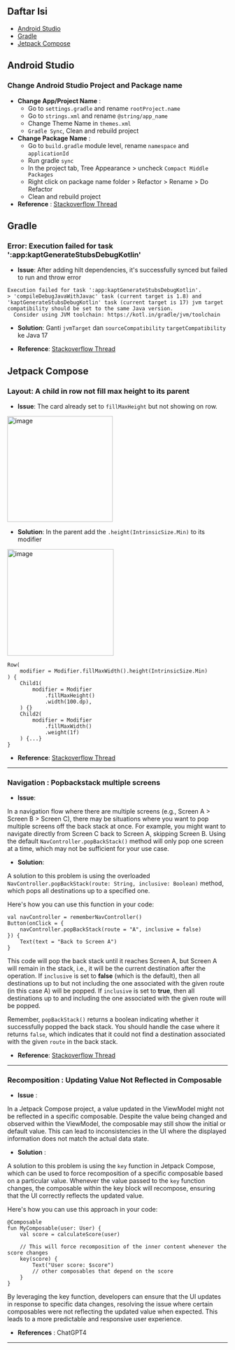 ## Daftar Isi
- [Android Studio](#android-studio)
- [Gradle](#gradle)
- [Jetpack Compose](#jetpack-compose)

## Android Studio

### Change Android Studio Project and Package name

- **Change App/Project Name** :
  - Go to `settings.gradle` and rename `rootProject.name`
  - Go to `strings.xml` and rename `@string/app_name`
  - Change Theme Name in `themes.xml`
  - `Gradle Sync`, Clean and rebuild project
- **Change Package Name** :
  - Go to `build.gradle` module level, rename `namespace` and `applicationId`
  - Run gradle `sync`
  - In the project tab, Tree Appearance > uncheck `Compact Middle Packages`
  - Right click on package name folder > Refactor > Rename > Do Refactor
  - Clean and rebuild project
- **Reference** :
[Stackoverflow Thread](https://stackoverflow.com/questions/16804093/rename-package-in-android-studio/29092698#29092698)

## Gradle

### Error: Execution failed for task ':app:kaptGenerateStubsDebugKotlin'
- **Issue**:
After adding hilt dependencies, it's successfully synced but failed to run and throw error
```
Execution failed for task ':app:kaptGenerateStubsDebugKotlin'.
> 'compileDebugJavaWithJavac' task (current target is 1.8) and 'kaptGenerateStubsDebugKotlin' task (current target is 17) jvm target compatibility should be set to the same Java version.
  Consider using JVM toolchain: https://kotl.in/gradle/jvm/toolchain
```

- **Solution**: 
Ganti `jvmTarget` dan `sourceCompatibility` `targetCompatibility` ke Java 17

- **Reference**: 
[Stackoverflow Thread](https://stackoverflow.com/questions/69079963/how-to-set-compilejava-task-11-and-compilekotlin-task-1-8-jvm-target-com)

## Jetpack Compose

### Layout: A child in row not fill max height to its parent 
- **Issue**:
The card already set to `fillMaxHeight` but not showing on row.
<img width="241" alt="image" src="https://github.com/galihif/Android-Dev-Troubleshooting/assets/61546756/35271203-381b-4513-993a-236844e8db05">

- **Solution**:
In the parent add the `.height(IntrinsicSize.Min)` to its modifier
<img width="243" alt="image" src="https://github.com/galihif/Android-Dev-Troubleshooting/assets/61546756/16d2a0dc-d61a-4201-8f32-a895d112c073">

```
Row(
    modifier = Modifier.fillMaxWidth().height(IntrinsicSize.Min)
) {
    Child1(
        modifier = Modifier
            .fillMaxHeight()
            .width(100.dp),
    ) {}
    Child2(
        modifier = Modifier
            .fillMaxWidth()
            .weight(1f)
    ) {...}
}
```

- **Reference**: 
[Stackoverflow Thread](https://stackoverflow.com/questions/67677125/fill-height-for-child-in-row)

---

### Navigation : Popbackstack multiple screens

- **Issue**:

In a navigation flow where there are multiple screens (e.g., Screen A > Screen B > Screen C), there may be situations where you want to pop multiple screens off the back stack at once. For example, you might want to navigate directly from Screen C back to Screen A, skipping Screen B. Using the default `NavController.popBackStack()` method will only pop one screen at a time, which may not be sufficient for your use case.

- **Solution**:
  
A solution to this problem is using the overloaded `NavController.popBackStack(route: String, inclusive: Boolean)` method, which pops all destinations up to a specified one.

Here's how you can use this function in your code:

```
val navController = rememberNavController()
Button(onClick = {
    navController.popBackStack(route = "A", inclusive = false)
}) {
    Text(text = "Back to Screen A")
}
```

This code will pop the back stack until it reaches Screen A, but Screen A will remain in the stack, i.e., it will be the current destination after the operation.
If `inclusive` is set to **false** (which is the default), then all destinations up to but not including the one associated with the given route (in this case A) will be popped.
If `inclusive` is set to **true**, then all destinations up to and including the one associated with the given route will be popped.

Remember, `popBackStack()` returns a boolean indicating whether it successfully popped the back stack. You should handle the case where it returns `false`, which indicates that it could not find a destination associated with the given `route` in the back stack.

- **Reference**: 
[Stackoverflow Thread](https://stackoverflow.com/questions/69415996/jetpack-compose-navcontroller-popbackstack-multiple-pages)

---

### Recomposition : Updating Value Not Reflected in Composable

- **Issue** :

In a Jetpack Compose project, a value updated in the ViewModel might not be reflected in a specific composable. Despite the value being changed and observed within the ViewModel, the composable may still show the initial or default value. This can lead to inconsistencies in the UI where the displayed information does not match the actual data state.

- **Solution** :

A solution to this problem is using the `key` function in Jetpack Compose, which can be used to force recomposition of a specific composable based on a particular value. Whenever the value passed to the `key` function changes, the composable within the key block will recompose, ensuring that the UI correctly reflects the updated value.

Here's how you can use this approach in your code:

```
@Composable
fun MyComposable(user: User) {
    val score = calculateScore(user)

    // This will force recomposition of the inner content whenever the score changes
    key(score) {
        Text("User score: $score")
        // other composables that depend on the score
    }
}
```

By leveraging the key function, developers can ensure that the UI updates in response to specific data changes, resolving the issue where certain composables were not reflecting the updated value when expected. This leads to a more predictable and responsive user experience.

- **References** : ChatGPT4

---
